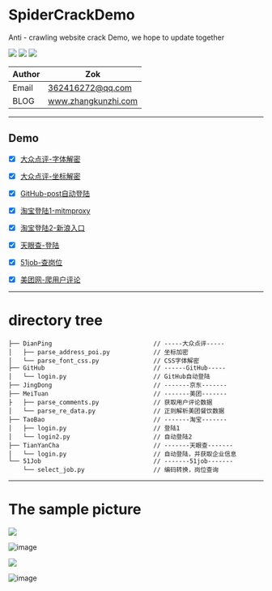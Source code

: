 # SpiderCrackDemo
Anti - crawling website crack Demo, we hope to update together

![](https://zok-blog.oss-cn-hangzhou.aliyuncs.com/ico/python-3.7-green.svg) 
![](https://zok-blog.oss-cn-hangzhou.aliyuncs.com/ico/Scrapy-1.6.0-blue.svg) 
![](https://zok-blog.oss-cn-hangzhou.aliyuncs.com/ico/selenium-3.141.0-yellew.svg) 

| Author  | Zok |
| --- | --- |
| Email | 362416272@qq.com  |
| BLOG | www.zhangkunzhi.com |

-------
## Demo
- [x] [大众点评-字体解密](https://github.com/wkunzhi/SpiderCrackDemo/tree/master/DianPing)
- [x] [大众点评-坐标解密](https://github.com/wkunzhi/SpiderCrackDemo/tree/master/DianPing)
- [x] [GitHub-post自动登陆](https://github.com/wkunzhi/SpiderCrackDemo/tree/master/GitHub)
- [x] [淘宝登陆1-mitmproxy](https://github.com/wkunzhi/SpiderCrackDemo/tree/master/TaoBao)
- [x] [淘宝登陆2-新浪入口](https://github.com/wkunzhi/SpiderCrackDemo/tree/master/TaoBao)
- [x] [天眼查-登陆](https://github.com/wkunzhi/SpiderCrackDemo/tree/master/TianYanCha)
- [x] [51job-查岗位](https://github.com/wkunzhi/SpiderCrackDemo/tree/master/51Job)
- [x] [美团网-爬用户评论](https://github.com/wkunzhi/SpiderCrackDemo/tree/master/MeiTuan)


<hr>


# directory tree



```
├── DianPing                            // -----大众点评-----
│   ├── parse_address_poi.py            // 坐标加密
│   └── parse_font_css.py               // CSS字体解密
├── GitHub                              // ------GitHub-----
│   └── login.py                        // GitHub自动登陆
├── JingDong                            // -------京东-------
├── MeiTuan                             // -------美团-------
├   ├── parse_comments.py               // 获取用户评论数据
│   └── parse_re_data.py                // 正则解析美团餐饮数据
├── TaoBao                              // -------淘宝-------
│   ├── login.py                        // 登陆1
│   └── login2.py                       // 自动登陆2
├── TianYanCha                          // -------天眼查-------
│   └── login.py                        // 自动登陆，并获取企业信息
└── 51Job                               // -------51job-------
    └── select_job.py                   // 编码转换，岗位查询

```


<hr>


# The sample picture


![](https://zok-blog.oss-cn-hangzhou.aliyuncs.com/images/51Job-CSV%E5%82%A8%E5%AD%98-green.svg) 

![image](https://zok-blog.oss-cn-hangzhou.aliyuncs.com/images/WX20190415-210839%402x.png)

![](https://zok-blog.oss-cn-hangzhou.aliyuncs.com/ico/%E7%BE%8E%E5%9B%A2-csv-green.svg) 

![image](https://zok-blog.oss-cn-hangzhou.aliyuncs.com/images/%E7%BE%8E%E5%9B%A2%E8%AF%84%E8%AE%BA.png)

